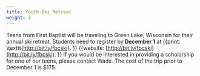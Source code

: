 ```yaml
---
title: Youth Ski Retreat
weight: 3
---
```


Teens from First Baptist will be traveling to Green Lake, Wisconsin for their annual ski retreat. Students need to register by **December 1** at {{print: \texttt{http://bit.ly/fbcski}. }} {{website: [http://bit.ly/fbcski](http://bit.ly/fbcski). }} If you would be interested in providing a scholarship for one of our teens, please contact Wade. The cost of the trip prior to December 1 is $175.